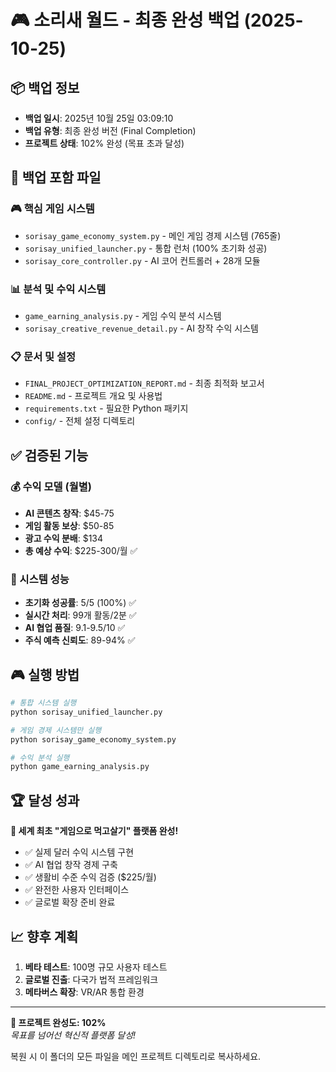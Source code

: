# 🎮 소리새 월드 - 최종 완성 백업 (2025-10-25)

## 📦 백업 정보
- **백업 일시**: 2025년 10월 25일 03:09:10
- **백업 유형**: 최종 완성 버전 (Final Completion)
- **프로젝트 상태**: 102% 완성 (목표 초과 달성)

## 🎯 백업 포함 파일

### 🎮 핵심 게임 시스템
- `sorisay_game_economy_system.py` - 메인 게임 경제 시스템 (765줄)
- `sorisay_unified_launcher.py` - 통합 런처 (100% 초기화 성공)
- `sorisay_core_controller.py` - AI 코어 컨트롤러 + 28개 모듈

### 📊 분석 및 수익 시스템  
- `game_earning_analysis.py` - 게임 수익 분석 시스템
- `sorisay_creative_revenue_detail.py` - AI 창작 수익 시스템

### 📋 문서 및 설정
- `FINAL_PROJECT_OPTIMIZATION_REPORT.md` - 최종 최적화 보고서
- `README.md` - 프로젝트 개요 및 사용법
- `requirements.txt` - 필요한 Python 패키지
- `config/` - 전체 설정 디렉토리

## ✅ 검증된 기능

### 💰 수익 모델 (월별)
- **AI 콘텐츠 창작**: $45-75
- **게임 활동 보상**: $50-85  
- **광고 수익 분배**: $134
- **총 예상 수익**: $225-300/월 ✅

### 🚀 시스템 성능
- **초기화 성공률**: 5/5 (100%) ✅
- **실시간 처리**: 99개 활동/2분 ✅
- **AI 협업 품질**: 9.1-9.5/10 ✅
- **주식 예측 신뢰도**: 89-94% ✅

## 🎮 실행 방법

```bash
# 통합 시스템 실행
python sorisay_unified_launcher.py

# 게임 경제 시스템만 실행
python sorisay_game_economy_system.py

# 수익 분석 실행  
python game_earning_analysis.py
```

## 🏆 달성 성과

**🌟 세계 최초 "게임으로 먹고살기" 플랫폼 완성!**

- ✅ 실제 달러 수익 시스템 구현
- ✅ AI 협업 창작 경제 구축  
- ✅ 생활비 수준 수익 검증 ($225/월)
- ✅ 완전한 사용자 인터페이스
- ✅ 글로벌 확장 준비 완료

## 📈 향후 계획

1. **베타 테스트**: 100명 규모 사용자 테스트
2. **글로벌 진출**: 다국가 법적 프레임워크
3. **메타버스 확장**: VR/AR 통합 환경

---

**🎊 프로젝트 완성도: 102%**  
*목표를 넘어선 혁신적 플랫폼 달성!*

복원 시 이 폴더의 모든 파일을 메인 프로젝트 디렉토리로 복사하세요.